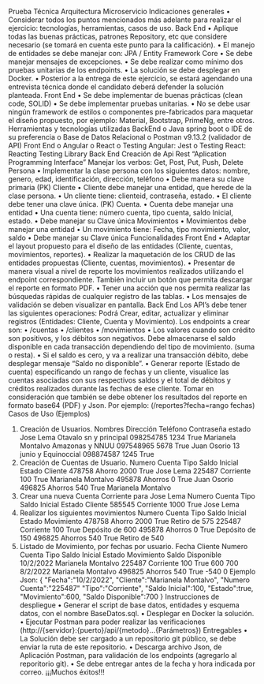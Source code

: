 Prueba Técnica
Arquitectura Microservicio
Indicaciones generales
• Considerar todos los puntos mencionados más adelante para realizar el ejercicio:
tecnologías, herramientas, casos de uso.
Back End
• Aplique todas las buenas prácticas, patrones Repository, etc que considere
necesario (se tomará en cuenta este punto para la calificación).
• El manejo de entidades se debe manejar con: JPA / Entity Framework Core
• Se debe manejar mensajes de excepciones.
• Se debe realizar como mínimo dos pruebas unitarias de los endpoints.
• La solución se debe desplegar en Docker.
• Posterior a la entrega de este ejercicio, se estará agendando una entrevista técnica
donde el candidato deberá defender la solución planteada.
Front End
• Se debe implementar de buenas prácticas (clean code, SOLID)
• Se debe implementar pruebas unitarias.
• No se debe usar ningún framework de estilos o componentes pre-fabricados para
maquetar el diseño propuesto, por ejemplo: Material, Bootstrap, PrimeNg, entre
otros.
Herramientas y tecnologías utilizadas
BackEnd
o Java spring boot
o IDE de su preferencia
o Base de Datos Relacional
o Postman v9.13.2 (validador de API)
Front End
o Angular o React
o Testing Angular: Jest
o Testing React: Reacting Testing Library
Back End
Creación de Api Rest “Aplication Programming Interface”
Manejar los verbos: Get, Post, Put, Push, Delete
Persona
• Implementar la clase persona con los siguientes datos: nombre, genero, edad,
identificación, dirección, teléfono
• Debe manera su clave primaria (PK)
Cliente
• Cliente debe manejar una entidad, que herede de la clase persona.
• Un cliente tiene: clienteid, contraseña, estado.
• El cliente debe tener una clave única. (PK)
Cuenta.
• Cuenta debe manejar una entidad
• Una cuenta tiene: número cuenta, tipo cuenta, saldo Inicial, estado.
• Debe manejar su Clave única
Movimientos
• Movimientos debe manejar una entidad
• Un movimiento tiene: Fecha, tipo movimiento, valor, saldo
• Debe manejar su Clave única
Funcionalidades
Front End
• Adaptar el layout propuesto para el diseño de las entidades (Cliente, cuentas,
movimientos, reportes).
• Realizar la maquetación de los CRUD de las entidades propuestas (Cliente, cuentas,
movimientos).
• Presentar de manera visual a nivel de reporte los movimientos realizados utilizando
el endpoint correspondiente. También incluir un botón que permita descargar el
reporte en formato PDF.
• Tener una acción que nos permita realizar las búsquedas rápidas de cualquier
registro de las tablas.
• Los mensajes de validación se deben visualizar en pantalla.
Back End
Los API’s debe tener las siguientes operaciones:
Podrá Crear, editar, actualizar y eliminar registros (Entidades: Cliente, Cuenta y Movimiento).
Los endpoints a crear son:
• /cuentas
• /clientes
• /movimientos
• Los valores cuando son crédito son positivos, y los débitos son negativos. Debe
almacenarse el saldo disponible en cada transacción dependiendo del tipo de
movimiento. (suma o resta).
• Si el saldo es cero, y va a realizar una transacción débito, debe desplegar mensaje
“Saldo no disponible”.
• Generar reporte (Estado de cuenta) especificando un rango de fechas y un cliente,
visualice las cuentas asociadas con sus respectivos saldos y el total de débitos y
créditos realizados durante las fechas de ese cliente. Tomar en consideración que
también se debe obtener los resultados del reporte en formato base64 (PDF) y Json.
Por ejemplo:
(/reportes?fecha=rango fechas)
Casos de Uso (Ejemplos)
1. Creación de Usuarios.
Nombres Dirección Teléfono Contraseña estado
Jose Lema Otavalo sn y principal 098254785 1234 True
Marianela Montalvo Amazonas y NNUU 097548965 5678 True
Juan Osorio 13 junio y Equinoccial 098874587 1245 True
2. Creación de Cuentas de Usuario.
Numero Cuenta Tipo Saldo
Inicial Estado Cliente
478758 Ahorro 2000 True Jose Lema
225487 Corriente 100 True Marianela Montalvo
495878 Ahorros 0 True Juan Osorio
496825 Ahorros 540 True Marianela Montalvo
3. Crear una nueva Cuenta Corriente para Jose Lema
Numero Cuenta Tipo Saldo
Inicial Estado Cliente
585545 Corriente 1000 True Jose Lema
4. Realizar los siguientes movimientos
Numero Cuenta Tipo Saldo
Inicial Estado Movimiento
478758 Ahorro 2000 True Retiro de 575
225487 Corriente 100 True Depósito de 600
495878 Ahorros 0 True Depósito de 150
496825 Ahorros 540 True Retiro de 540
5. Listado de Movimiento, por fechas por usuario.
Fecha Cliente
Numero
Cuenta Tipo Saldo Inicial Estado Movimiento Saldo
Disponible
10/2/2022 Marianela Montalvo 225487 Corriente 100 True 600 700
8/2/2022 Marianela Montalvo 496825 Ahorros 540 True -540 0
Ejemplo Json:
{
"Fecha":"10/2/2022",
"Cliente":"Marianela Montalvo",
"Numero Cuenta":"225487"
"Tipo":"Corriente",
"Saldo Inicial":100,
"Estado":true,
"Movimiento":600,
"Saldo Disponible":700
}
Instrucciones de despliegue
• Generar el script de base datos, entidades y esquema datos, con el nombre
BaseDatos.sql.
• Desplegar en Docker la solución.
• Ejecutar Postman para poder realizar las verificaciones
(http://{servidor}:{puerto}/api/{metodo}...{Parámetros})
Entregables
• La Solución debe ser cargado a un repositorio git público, se debe enviar la ruta de
este repositorio.
• Descarga archivo Json, de Aplicación Postman, para validación de los endpoints
(agregarlo al reporitorio git).
• Se debe entregar antes de la fecha y hora indicada por correo.
¡¡¡Muchos éxitos!!!